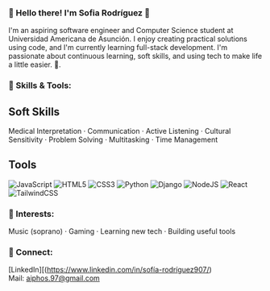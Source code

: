 ### 🌸 Hello there! I'm Sofia Rodríguez 🌙
I'm an aspiring software engineer and Computer Science student at Universidad Americana de Asunción. 
I enjoy creating practical solutions using code, and I'm currently learning full-stack development.
I'm passionate about continuous learning, soft skills, and using tech to make life a little easier. 🔮.

### 🍄 Skills & Tools:
 ## Soft Skills
 Medical Interpretation · Communication ·  Active Listening ·  Cultural Sensitivity ·  Problem Solving ·  Multitasking ·  Time Management

 ## Tools 
 
![JavaScript](https://img.shields.io/badge/javascript-%23323330.svg?style=for-the-badge&logo=javascript&logoColor=%23F7DF1E)
![HTML5](https://img.shields.io/badge/html5-%23E34F26.svg?style=for-the-badge&logo=html5&logoColor=white)
![CSS3](https://img.shields.io/badge/css3-%231572B6.svg?style=for-the-badge&logo=css3&logoColor=white)
![Python](https://img.shields.io/badge/python-3670A0?style=for-the-badge&logo=python&logoColor=ffdd54)
![Django](https://img.shields.io/badge/django-%23092E20.svg?style=for-the-badge&logo=django&logoColor=white)
![NodeJS](https://img.shields.io/badge/node.js-6DA55F?style=for-the-badge&logo=node.js&logoColor=white)
![React](https://img.shields.io/badge/react-%2320232a.svg?style=for-the-badge&logo=react&logoColor=%2361DAFB)
![TailwindCSS](https://img.shields.io/badge/tailwindcss-%2338B2AC.svg?style=for-the-badge&logo=tailwind-css&logoColor=white)


### 👾 Interests:
Music (soprano) · Gaming · Learning new tech · Building useful tools


### 💌 Connect:
[LinkedIn][(https://www.linkedin.com/in/sofía-rodríguez907/)</br>
Mail: aiphos.97@gmail.com


